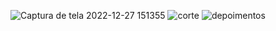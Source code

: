 ![Captura de tela 2022-12-27 151355](https://user-images.githubusercontent.com/84608022/209706224-1cbc764c-1167-4326-a7c4-39c9373372ab.png)
![corte](https://user-images.githubusercontent.com/84608022/209706343-25ec5042-3431-4595-8c59-67a893b4eed0.png)
![depoimentos](https://user-images.githubusercontent.com/84608022/209706436-8d235eec-b214-4046-9234-7e5e1fdf3e39.png)
